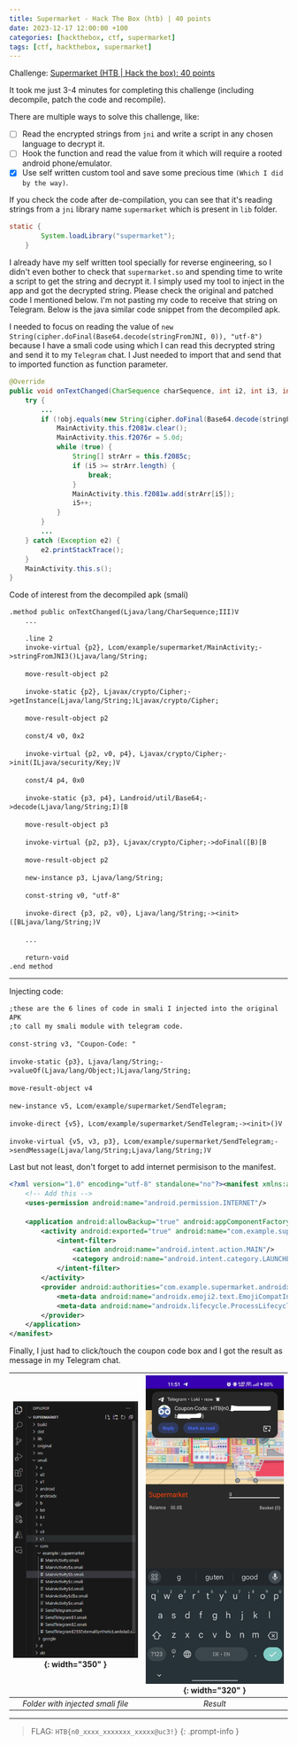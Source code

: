```yaml
---
title: Supermarket - Hack The Box (htb) | 40 points
date: 2023-12-17 12:00:00 +100
categories: [hackthebox, ctf, supermarket]
tags: [ctf, hackthebox, supermarket]
---
```


Challenge: <a href="https://app.hackthebox.com/challenges/supermarket">Supermarket (HTB | Hack the box): 40 points</a>

It took me just 3-4 minutes for completing this challenge (including decompile, patch the code and recompile).

There are multiple ways to solve this challenge, like:

- [ ] Read the encrypted strings from `jni` and write a script in any chosen language to decrypt it.
- [ ] Hook the function and read the value from it which will require a rooted android phone/emulator.
- [x] Use self written custom tool and save some precious time `(Which I did by the way)`.

If you check the code after de-compilation, you can see that it's reading strings from a `jni` library name `supermarket` which is present in `lib` folder.

```java
static {
        System.loadLibrary("supermarket");
    }
```

I already have my self written tool specially for reverse engineering, so I didn't even bother to check that `supermarket.so` and spending time to write a script to get the string and decrypt it. I simply used my tool to inject in the app and got the decrypted string. Please check the original and patched code I mentioned below. I'm not pasting my code to receive that string on Telegram. Below is the java similar code snippet from the decompiled apk.

I needed to focus on reading the value of `new String(cipher.doFinal(Base64.decode(stringFromJNI, 0)), "utf-8")` because I have a smali code using which I can read this decrypted string and send it to my `Telegram` chat. I Just needed to import that and send that to imported function as function parameter. 


```java
@Override
public void onTextChanged(CharSequence charSequence, int i2, int i3, int i4) {
    try {
        ...
        if (!obj.equals(new String(cipher.doFinal(Base64.decode(stringFromJNI, 0)), "utf-8"))) {
            MainActivity.this.f2081w.clear();
            MainActivity.this.f2076r = 5.0d;
            while (true) {
                String[] strArr = this.f2085c;
                if (i5 >= strArr.length) {
                    break;
                }
                MainActivity.this.f2081w.add(strArr[i5]);
                i5++;
            }
        }
        ...
    } catch (Exception e2) {
        e2.printStackTrace();
    }
    MainActivity.this.s();
}
```

Code of interest from the decompiled apk (smali)

```text
.method public onTextChanged(Ljava/lang/CharSequence;III)V
    ...

    .line 2
    invoke-virtual {p2}, Lcom/example/supermarket/MainActivity;->stringFromJNI3()Ljava/lang/String;

    move-result-object p2

    invoke-static {p2}, Ljavax/crypto/Cipher;->getInstance(Ljava/lang/String;)Ljavax/crypto/Cipher;

    move-result-object p2

    const/4 v0, 0x2

    invoke-virtual {p2, v0, p4}, Ljavax/crypto/Cipher;->init(ILjava/security/Key;)V

    const/4 p4, 0x0

    invoke-static {p3, p4}, Landroid/util/Base64;->decode(Ljava/lang/String;I)[B

    move-result-object p3

    invoke-virtual {p2, p3}, Ljavax/crypto/Cipher;->doFinal([B)[B

    move-result-object p2

    new-instance p3, Ljava/lang/String;

    const-string v0, "utf-8"

    invoke-direct {p3, p2, v0}, Ljava/lang/String;-><init>([BLjava/lang/String;)V

    ...

    return-void
.end method
```

<hr>

Injecting code:

```text
;these are the 6 lines of code in smali I injected into the original APK
;to call my smali module with telegram code.

const-string v3, "Coupon-Code: "

invoke-static {p3}, Ljava/lang/String;->valueOf(Ljava/lang/Object;)Ljava/lang/String;

move-result-object v4

new-instance v5, Lcom/example/supermarket/SendTelegram;

invoke-direct {v5}, Lcom/example/supermarket/SendTelegram;-><init>()V

invoke-virtual {v5, v3, p3}, Lcom/example/supermarket/SendTelegram;->sendMessage(Ljava/lang/String;Ljava/lang/String;)V
```

Last but not least, don't forget to add internet permisison to the manifest.

```xml
<?xml version="1.0" encoding="utf-8" standalone="no"?><manifest xmlns:android="http://schemas.android.com/apk/res/android" android:compileSdkVersion="31" android:compileSdkVersionCodename="12" package="com.example.supermarket" platformBuildVersionCode="31" platformBuildVersionName="12">
    <!-- Add this -->
    <uses-permission android:name="android.permission.INTERNET"/>
    
    <application android:allowBackup="true" android:appComponentFactory="androidx.core.app.CoreComponentFactory" android:icon="@mipmap/ic_launcher" android:label="@string/app_name" android:roundIcon="@mipmap/ic_launcher_round" android:supportsRtl="true" android:theme="@style/Theme.Supermarket">
        <activity android:exported="true" android:name="com.example.supermarket.MainActivity" android:windowSoftInputMode="adjustPan">
            <intent-filter>
                <action android:name="android.intent.action.MAIN"/>
                <category android:name="android.intent.category.LAUNCHER"/>
            </intent-filter>
        </activity>
        <provider android:authorities="com.example.supermarket.androidx-startup" android:exported="false" android:name="androidx.startup.InitializationProvider">
            <meta-data android:name="androidx.emoji2.text.EmojiCompatInitializer" android:value="androidx.startup"/>
            <meta-data android:name="androidx.lifecycle.ProcessLifecycleInitializer" android:value="androidx.startup"/>
        </provider>
    </application>
</manifest>
```

Finally, I just had to click/touch the coupon code box and I got the result as message in my Telegram chat.


| ![space-1.jpg](/assets/images/supermarket/sidebar.png){: width="350" } | ![space-1.jpg](/assets/images/supermarket/result.jpg){: width="320" } | 
|:--:|:--:| 
| *Folder with injected smali file* | *Result* |


<hr>

>FLAG: `HTB{n0_xxxx_xxxxxxx_xxxxx@uc3!}`
{: .prompt-info }
